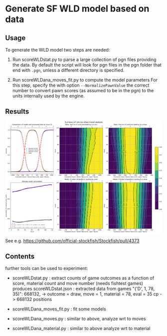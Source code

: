 # Generate SF WLD model based on data

## Usage

To generate the WLD model two steps are needed:

1. Run scoreWLDstat.py to parse a large collection of pgn files providing the data. By default the script will look for pgn files in the pgn folder that end with `.pgn`, unless a different directory is specified. 

2. Run scoreWLDana_moves_fit.py to compute the model parameters
For this step, specify the with option `--NormalizePawnValue` the correct number to convert pawn scores (as assumed to be in the pgn) to the units internally used by the engine.


## Results

<p align="center">
  <img src="WLD_model_summary.png?raw=true" width="1200">
</p>

See e.g. https://github.com/official-stockfish/Stockfish/pull/4373

## Contents

further tools can be used to experiment:

* scoreWLDstat.py  : extract counts of game outcomes as a function of score, material count and move number (needs fishtest games)
                     produces scoreWLDstat.json : extracted data from games
                     "('D', 1, 78, 35)": 668132, -> outcome = draw, move = 1, material = 78, eval = 35 cp -> 668132 positions
*  scoreWLDana_moves_fit.py : fit some models

*  scoreWLDana_moves.py : similar to above, analyze wrt to moves
*  scoreWLDana_material.py : similar to above analyze wrt to material


